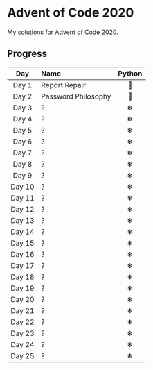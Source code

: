 # Advent of Code 2020
My solutions for [Advent of Code 2020](https://adventofcode.com/2020/).

## Progress
| Day    | Name                        | Python |
|:------:|:----------------------------|:------:|
| Day 1  | Report Repair               | 🎄     |
| Day 2  | Password Philosophy         | 🎄     |
| Day 3  | ?                           | ❄      |
| Day 4  | ?                           | ❄      |
| Day 5  | ?                           | ❄      |
| Day 6  | ?                           | ❄      |
| Day 7  | ?                           | ❄      |
| Day 8  | ?                           | ❄      |
| Day 9  | ?                           | ❄      |
| Day 10 | ?                           | ❄      |
| Day 11 | ?                           | ❄      |
| Day 12 | ?                           | ❄      |
| Day 13 | ?                           | ❄      |
| Day 14 | ?                           | ❄      |
| Day 15 | ?                           | ❄      |
| Day 16 | ?                           | ❄      |
| Day 17 | ?                           | ❄      |
| Day 18 | ?                           | ❄      |
| Day 19 | ?                           | ❄      |
| Day 20 | ?                           | ❄      |
| Day 21 | ?                           | ❄      |
| Day 22 | ?                           | ❄      |
| Day 23 | ?                           | ❄      |
| Day 24 | ?                           | ❄      |
| Day 25 | ?                           | ❄      |
